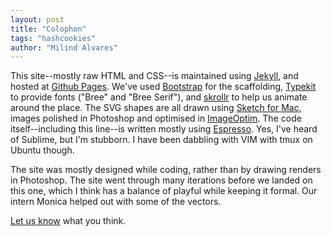 ```yaml
---
layout: post
title: "Colophon"
tags: "hashcookies"
author: "Milind Alvares"
---
```


This site--mostly raw HTML and CSS--is maintained using [Jekyll](http://jekyllrb.com), and hosted at [Github Pages](http://https://pages.github.com). We've used [Bootstrap](http://http://getbootstrap.com) for the scaffolding, [Typekit](http://https://typekit.com) to provide fonts ("Bree" and "Bree Serif"), and [skrollr](http://prinzhorn.github.io/skrollr/) to help us animate around the place. The SVG shapes are all drawn using [Sketch for Mac](http://bohemiancoding.com/sketch/), images polished in Photoshop and optimised in [ImageOptim](http://https://imageoptim.com). The code itself--including this line--is written mostly using [Espresso](http://macrabbit.com/espresso/). Yes, I've heard of Sublime, but I'm stubborn. I have been dabbling with VIM with tmux on Ubuntu though.

The site was mostly designed while coding, rather than by drawing renders in Photoshop. The site went through many iterations before we landed on this one, which I think has a balance of playful while keeping it formal. Our intern Monica helped out with some of the vectors.

[Let us know](mailto:fresh@hashcooki.es) what you think.

